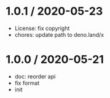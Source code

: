 
1.0.1 / 2020-05-23
==================

  * License: fix copyright
  * chores: update path to deno.land/x

1.0.0 / 2020-05-21
==================

  * doc: reorder api
  * fix format
  * init

